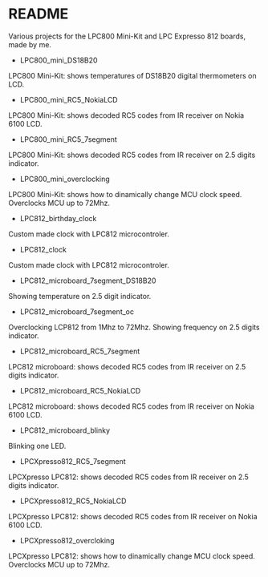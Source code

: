 # README #

Various projects for the LPC800 Mini-Kit and LPC Expresso 812 boards, made by me.

* LPC800_mini_DS18B20

LPC800 Mini-Kit: shows temperatures of DS18B20 digital thermometers on LCD.

* LPC800_mini_RC5_NokiaLCD

LPC800 Mini-Kit: shows decoded RC5 codes from IR receiver on Nokia 6100 LCD.

* LPC800_mini_RC5_7segment 

LPC800 Mini-Kit: shows decoded RC5 codes from IR receiver on 2.5 digits indicator.

* LPC800_mini_overclocking

LPC800 Mini-Kit: shows how to dinamically change MCU clock speed.
Overclocks MCU up to 72Mhz.

* LPC812_birthday_clock

Custom made clock with LPC812 microcontroler.

* LPC812_clock

Custom made clock with LPC812 microcontroler.

* LPC812_microboard_7segment_DS18B20

Showing temperature on 2.5 digit indicator.

* LPC812_microboard_7segment_oc

Overclocking LCP812 from 1Mhz to 72Mhz. Showing frequency on 2.5 digits indicator.

* LPC812_microboard_RC5_7segment 

LPC812 microboard: shows decoded RC5 codes from IR receiver on 2.5 digits indicator.

* LPC812_microboard_RC5_NokiaLCD 

LPC812 microboard: shows decoded RC5 codes from IR receiver on Nokia 6100 LCD.

* LPC812_microboard_blinky

Blinking one LED.

* LPCXpresso812_RC5_7segment

LPCXpresso LPC812: shows decoded RC5 codes from IR receiver on 2.5 digits indicator.

* LPCXpresso812_RC5_NokiaLCD

LPCXpresso LPC812: shows decoded RC5 codes from IR receiver on Nokia 6100 LCD.

* LPCXpresso812_overcloking

LPCXpresso LPC812: shows how to dinamically change MCU clock speed.
Overclocks MCU up to 72Mhz.

